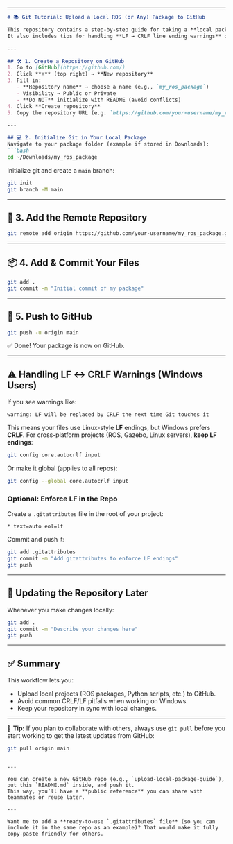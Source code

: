 
---

````markdown
# 📚 Git Tutorial: Upload a Local ROS (or Any) Package to GitHub

This repository contains a step-by-step guide for taking a **local package** (even from `Downloads/`) and uploading it to GitHub.  
It also includes tips for handling **LF ↔ CRLF line ending warnings** on Windows.

---

## 🛠 1. Create a Repository on GitHub
1. Go to [GitHub](https://github.com/)  
2. Click **+** (top right) → **New repository**  
3. Fill in:
   - **Repository name** → choose a name (e.g., `my_ros_package`)
   - Visibility → Public or Private  
   - **Do NOT** initialize with README (avoid conflicts)
4. Click **Create repository**  
5. Copy the repository URL (e.g. `https://github.com/your-username/my_ros_package.git`)

---

## 💻 2. Initialize Git in Your Local Package
Navigate to your package folder (example if stored in Downloads):
```bash
cd ~/Downloads/my_ros_package
````

Initialize git and create a `main` branch:

```bash
git init
git branch -M main
```

---

## 🔗 3. Add the Remote Repository

```bash
git remote add origin https://github.com/your-username/my_ros_package.git
```

---

## 📦 4. Add & Commit Your Files

```bash
git add .
git commit -m "Initial commit of my package"
```

---

## 🚀 5. Push to GitHub

```bash
git push -u origin main
```

✅ Done! Your package is now on GitHub.

---

## ⚠ Handling LF ↔ CRLF Warnings (Windows Users)

If you see warnings like:

```
warning: LF will be replaced by CRLF the next time Git touches it
```

This means your files use Linux-style **LF** endings, but Windows prefers **CRLF**.
For cross-platform projects (ROS, Gazebo, Linux servers), **keep LF endings**:

```bash
git config core.autocrlf input
```

Or make it global (applies to all repos):

```bash
git config --global core.autocrlf input
```

### Optional: Enforce LF in the Repo

Create a `.gitattributes` file in the root of your project:

```gitattributes
* text=auto eol=lf
```

Commit and push it:

```bash
git add .gitattributes
git commit -m "Add gitattributes to enforce LF endings"
git push
```

---

## 🔄 Updating the Repository Later

Whenever you make changes locally:

```bash
git add .
git commit -m "Describe your changes here"
git push
```

---

## ✅ Summary

This workflow lets you:

* Upload local projects (ROS packages, Python scripts, etc.) to GitHub.
* Avoid common CRLF/LF pitfalls when working on Windows.
* Keep your repository in sync with local changes.

---

📌 **Tip:** If you plan to collaborate with others, always use `git pull` before you start working to get the latest updates from GitHub:

```bash
git pull origin main
```

```

---

You can create a new GitHub repo (e.g., `upload-local-package-guide`), put this `README.md` inside, and push it.  
This way, you’ll have a **public reference** you can share with teammates or reuse later.

---

Want me to add a **ready-to-use `.gitattributes` file** (so you can include it in the same repo as an example)? That would make it fully copy-paste friendly for others.
```
